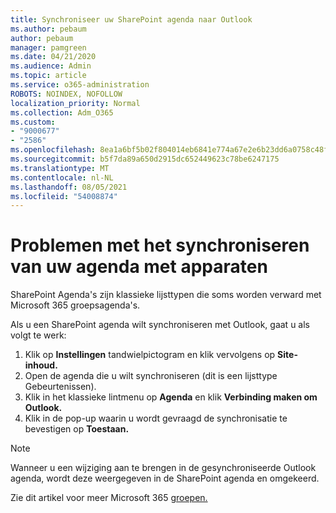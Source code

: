 ```yaml
---
title: Synchroniseer uw SharePoint agenda naar Outlook
ms.author: pebaum
author: pebaum
manager: pamgreen
ms.date: 04/21/2020
ms.audience: Admin
ms.topic: article
ms.service: o365-administration
ROBOTS: NOINDEX, NOFOLLOW
localization_priority: Normal
ms.collection: Adm_O365
ms.custom:
- "9000677"
- "2586"
ms.openlocfilehash: 8ea1a6bf5b02f804014eb6841e774a67e2e6b23dd6a0758c48f05271644f1601
ms.sourcegitcommit: b5f7da89a650d2915dc652449623c78be6247175
ms.translationtype: MT
ms.contentlocale: nl-NL
ms.lasthandoff: 08/05/2021
ms.locfileid: "54008874"
---
```

# <a name="issues-synchronizing-your-calendar-to-devices"></a>Problemen met het synchroniseren van uw agenda met apparaten

SharePoint Agenda's zijn klassieke lijsttypen die soms worden verward met Microsoft 365 groepsagenda's.

Als u een SharePoint agenda wilt synchroniseren met Outlook, gaat u als volgt te werk:

1. Klik op **Instellingen** tandwielpictogram en klik vervolgens op **Site-inhoud.**
2. Open de agenda die u wilt synchroniseren (dit is een lijsttype Gebeurtenissen).
3. Klik in het klassieke lintmenu op **Agenda** en klik **Verbinding maken om Outlook.**
4. Klik in de pop-up waarin u wordt gevraagd de synchronisatie te bevestigen op **Toestaan.**

>[!Note]
> Wanneer u een wijziging aan te brengen in de gesynchroniseerde Outlook agenda, wordt deze weergegeven in de SharePoint agenda en omgekeerd.

Zie dit artikel voor meer Microsoft 365 [groepen.](https://support.office.com/article/Learn-about-Office-365-groups-b565caa1-5c40-40ef-9915-60fdb2d97fa2)
